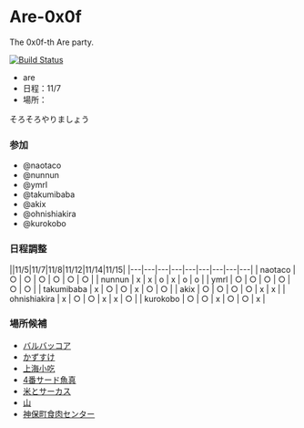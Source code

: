 Are-0x0f
========
The 0x0f-th Are party.

[![Build Status](https://travis-ci.org/AreKai/Are-0x0f.svg)](https://travis-ci.org/AreKai/Are-0x0f)

- are
- 日程：11/7
- 場所：

そろそろやりましょう

### 参加
 - @naotaco
 - @nunnun
 - @ymrl
 - @takumibaba
 - @akix
 - @ohnishiakira
 - @kurokobo

### 日程調整

||11/5|11/7|11/8|11/12|11/14|11/15|
|---|---|---|---|---|---|---|---|---|
| naotaco      |  ○  |  ○  |  ○  |  ○  |  ○  |  ○  |
| nunnun       |  x  |  x  |  o  |  x  |  o  |  o  |
| ymrl         |  ○  |  ○  |  ○  |  ○  |  ○  |  ○  |
| takumibaba   |  x  |  ○  |  ○  |  x  |  ○  |  ○  |
| akix         |  ○  |  ○  |  ○  |  ○  |  x  |  x  |
| ohnishiakira |  x  |  ○  |  ○  |  x  |  x  |  ○  |
| kurokobo |  ○  |  ○  |  x  |  ○ |  ○  |  x  |

### 場所候補

- [バルバッコア](http://www.barbacoa.jp/)
- [かずすけ](http://tabelog.com/kanagawa/A1404/A140405/14018634/)
- [上海小吃](http://shanghai-xiaochi.com/)
- [4番サード魚真](http://tabelog.com/tokyo/A1303/A130301/13001785/)
- [米とサーカス](http://tabelog.com/tokyo/A1305/A130503/13124219/)
- [山](http://ja.wikipedia.org/wiki/%E5%B1%B1)
- [神保町食肉センター](http://tabelog.com/tokyo/A1310/A131003/13111568/)
